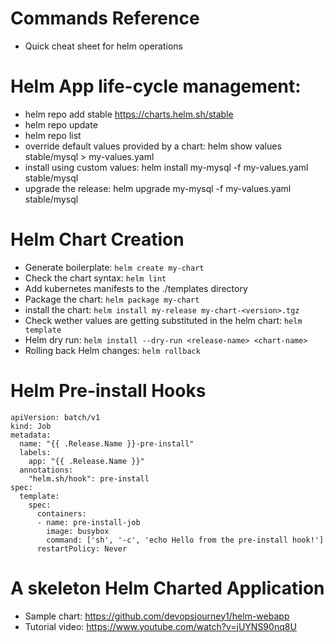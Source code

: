 # Commands Reference

* Quick cheat sheet for helm operations

# Helm App life-cycle management:

* helm repo add stable https://charts.helm.sh/stable
* helm repo update
* helm repo list
* override default values provided by a chart: helm show values stable/mysql > my-values.yaml 
* install using custom values: helm install my-mysql -f my-values.yaml stable/mysql
* upgrade the release: helm upgrade my-mysql -f my-values.yaml stable/mysql

# Helm Chart Creation

* Generate boilerplate: `helm create my-chart`
* Check the chart syntax: `helm lint`
* Add kubernetes manifests to the ./templates directory
* Package the chart: `helm package my-chart`
* install the chart: `helm install my-release my-chart-<version>.tgz`
* Check wether values are getting substituted in the helm chart: `helm template`
* Helm dry run: `helm install --dry-run <release-name> <chart-name>`
* Rolling back Helm changes: `helm rollback`

# Helm Pre-install Hooks

```
apiVersion: batch/v1
kind: Job
metadata:
  name: "{{ .Release.Name }}-pre-install"
  labels:
    app: "{{ .Release.Name }}"
  annotations:
    "helm.sh/hook": pre-install
spec:
  template:
    spec:
      containers:
      - name: pre-install-job
        image: busybox
        command: ['sh', '-c', 'echo Hello from the pre-install hook!']
      restartPolicy: Never
```

# A skeleton Helm Charted Application

* Sample chart: https://github.com/devopsjourney1/helm-webapp
* Tutorial video: https://www.youtube.com/watch?v=jUYNS90nq8U
